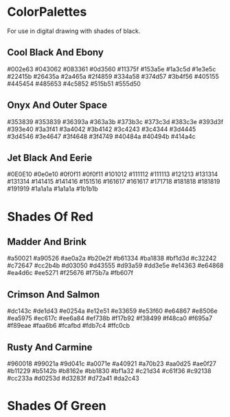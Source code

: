 # ColorPalettes
For use in digital drawing with shades of black.

## Cool Black And Ebony
#002e63
#043062
#083361
#0d3560
#11375f
#153a5e
#1a3c5d
#1e3e5c
#22415b
#26435a
#2a465a
#2f4859
#334a58
#374d57
#3b4f56
#405155
#445454
#485653
#4c5852
#515b51
#555d50

## Onyx And Outer Space
#353839
#353839
#36393a
#363a3b
#373b3c
#373c3d
#383c3e
#393d3f
#393e40
#3a3f41
#3a4042
#3b4142
#3c4243
#3c4344
#3d4445
#3d4546
#3e4647
#3f4648
#3f4749
#40484a
#40494b
#414a4c

## Jet Black And Eerie
#0E0E10
#0e0e10
#0f0f11
#0f0f11
#101012
#111112
#111113
#121213
#131314
#131314
#141415
#141416
#151516
#161617
#161617
#171718
#181818
#181819
#191919
#1a1a1a
#1a1a1a
#1b1b1b

# Shades Of Red

## Madder And Brink
#a50021
#a90526
#ae0a2a
#b20e2f
#b61334
#ba1838
#bf1d3d
#c32242
#c72647
#cc2b4b
#d03050
#d43555
#d93a59
#dd3e5e
#e14363
#e64868
#ea4d6c
#ee5271
#f25676
#f75b7a
#fb607f

## Crimson And Salmon
#dc143c
#de1d43
#e0254a
#e12e51
#e33659
#e53f60
#e64867
#e8506e
#ea5975
#ec617c
#ee6a84
#ef738b
#f17b92
#f38499
#f48ca0
#f695a7
#f89eae
#faa6b6
#fcafbd
#fdb7c4
#ffc0cb

## Rusty And Carmine
#960018
#99021a
#9d041c
#a0071e
#a40921
#a70b23
#aa0d25
#ae0f27
#b11229
#b5142b
#b8162e
#bb1830
#bf1a32
#c21d34
#c61f36
#c92138
#cc233a
#d0253d
#d3283f
#d72a41
#da2c43

# Shades Of Green
